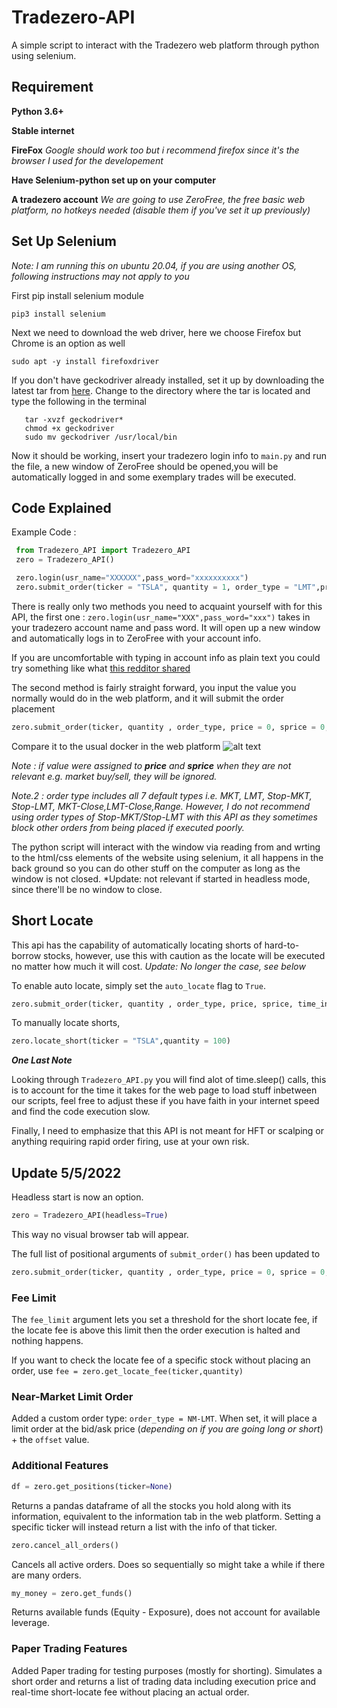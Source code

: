 # Tradezero-API
 A simple script to interact with the Tradezero web platform through python using selenium. 

## Requirement
 **Python 3.6+**
 
 **Stable internet**
 
 **FireFox** *Google should work too but i recommend firefox since it's the browser I used for the developement*
 
 **Have Selenium-python set up on your computer**
 
 **A tradezero account** *We are going to use ZeroFree, the free basic web platform, no hotkeys needed (disable them if you've set it up previously)*

## Set Up Selenium
 *Note: I am running this on ubuntu 20.04, if you are using another OS, following instructions may not apply to you*

 First pip install selenium module
 
 ```pip3 install selenium```

 Next we need to download the web driver, here we choose Firefox but Chrome is an option as well

 ```sudo apt -y install firefoxdriver```

 If you don't have geckodriver already installed, set it up by downloading the latest tar from [here](https://github.com/mozilla/geckodriver/releases). 
 Change to the directory where the tar is located and type the following in the terminal
 ```
    tar -xvzf geckodriver*
    chmod +x geckodriver
    sudo mv geckodriver /usr/local/bin
 ```

 Now it should be working, insert your tradezero login info to `main.py` and run the file, a new window of ZeroFree should be opened,you will be automatically logged in and some exemplary trades will be executed.
 
 ## Code Explained
 
 Example Code :
```python
 from Tradezero_API import Tradezero_API
 zero = Tradezero_API()

 zero.login(usr_name="XXXXXX",pass_word="xxxxxxxxxx")
 zero.submit_order(ticker = "TSLA", quantity = 1, order_type = "LMT",price = 100, sprice = 100, time_in_force = "DAY", action = "Buy")
```

There is really only two methods you need to acquaint yourself with for this API, the first one : `zero.login(usr_name="XXX",pass_word="xxx")` takes in your tradezero account name and pass word. It will open up a new window and automatically logs in to ZeroFree with your account info.

If you are uncomfortable with typing in account info as plain text you could try something like what [this redditor shared](https://www.reddit.com/r/Python/comments/3sx851/comment/cx1m0j3/?utm_source=share&utm_medium=web2x&context=3)

The second method is fairly straight forward, you input the value you normally would do in the web platform, and it will submit the order placement 
```python
zero.submit_order(ticker, quantity , order_type, price = 0, sprice = 0, time_in_force = "DAY", action = None, auto_locate=False)
```
Compare it to the usual docker in the web platform
![alt text](https://github.com/Harakat-Bjorn/Tradezero-API/blob/main/Screenshot%20from%202022-04-07%2021-27-36.png "Tradezero web platform docker")

*Note    : if value were assigned to **price** and **sprice** when they are not relevant e.g. market buy/sell, they will be ignored.*

*Note.2  : order type includes all 7 default types i.e. MKT, LMT, Stop-MKT, Stop-LMT, MKT-Close,LMT-Close,Range. However, I do not recommend using order types of Stop-MKT/Stop-LMT with this API as they sometimes block other orders from being placed if executed poorly.* 

The python script will interact with the window via reading from and wrting to the html/css elements of the website using selenium, it all happens in the back ground so you can do other stuff on the computer as long as the window is not closed. *Update: not relevant if started in headless mode, since there'll be no window to close.

## Short Locate
This api has the capability of automatically locating shorts of hard-to-borrow stocks, however, use this with caution as the locate will be executed no matter how much it will cost. *Update: No longer the case, see below*

To enable auto locate, simply set the `auto_locate` flag to `True`.

```python
zero.submit_order(ticker, quantity , order_type, price, sprice, time_in_force, action, auto_locate=True)
```

To manually locate shorts,
```python
zero.locate_short(ticker = "TSLA",quantity = 100)
```

***One Last Note***

Looking through `Tradezero_API.py` you will find alot of time.sleep() calls, this is to account for the time it takes for the web page to load stuff inbetween our scripts, feel free to adjust these if you have faith in your internet speed and find the code execution slow. 

Finally, I need to emphasize that this API is not meant for HFT or scalping or anything requiring rapid order firing, use at your own risk.




## Update 5/5/2022

Headless start is now an option.
```python
zero = Tradezero_API(headless=True)
```
This way no visual browser tab will appear.

The full list of positional arguments of `submit_order()` has been updated to
```python
zero.submit_order(ticker, quantity , order_type, price = 0, sprice = 0,offset=0, time_in_force = "DAY", action = None, auto_locate=False, fee_limit=1E+6)
```
### Fee Limit
The `fee_limit` argument lets you set a threshold for the short locate fee, if the locate fee is above this limit then the order execution is halted and nothing happens.

If you want to check the locate fee of a specific stock without placing an order, use `fee = zero.get_locate_fee(ticker,quantity)`

### Near-Market Limit Order
Added a custom order type: `order_type = NM-LMT`. When set, it will place a limit order at the bid/ask price (*depending on if you are going long or short*) + the `offset` value. 

### Additional Features
```python
df = zero.get_positions(ticker=None)
```
Returns a pandas dataframe of all the stocks you hold along with its information, equivalent to the information tab in the web platform. Setting a specific ticker will instead return a list with the info of that ticker.


```python
zero.cancel_all_orders()
```
Cancels all active orders. Does so sequentially so might take a while if there are many orders.

```python
my_money = zero.get_funds()
```
Returns available funds (Equity - Exposure), does not account for available leverage.


### Paper Trading Features
Added Paper trading for testing purposes (mostly for shorting). Simulates a short order and returns a list of trading data including execution price and real-time short-locate fee without placing an actual order.










